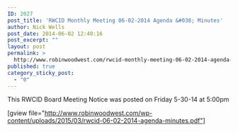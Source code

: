 ```yaml
---
ID: 2027
post_title: 'RWCID Monthly Meeting 06-02-2014 Agenda &#038; Minutes'
author: Nick Wells
post_date: 2014-06-02 12:40:16
post_excerpt: ""
layout: post
permalink: >
  http://www.robinwoodwest.com/rwcid-monthly-meeting-06-02-2014-agenda-minutes/
published: true
category_sticky_post:
  - "0"
---
```

This RWCID Board Meeting Notice was posted on Friday 5-30-14 at 5:00pm

[gview file="http://www.robinwoodwest.com/wp-content/uploads/2015/03/rwcid-06-02-2014-agenda-minutes.pdf"]